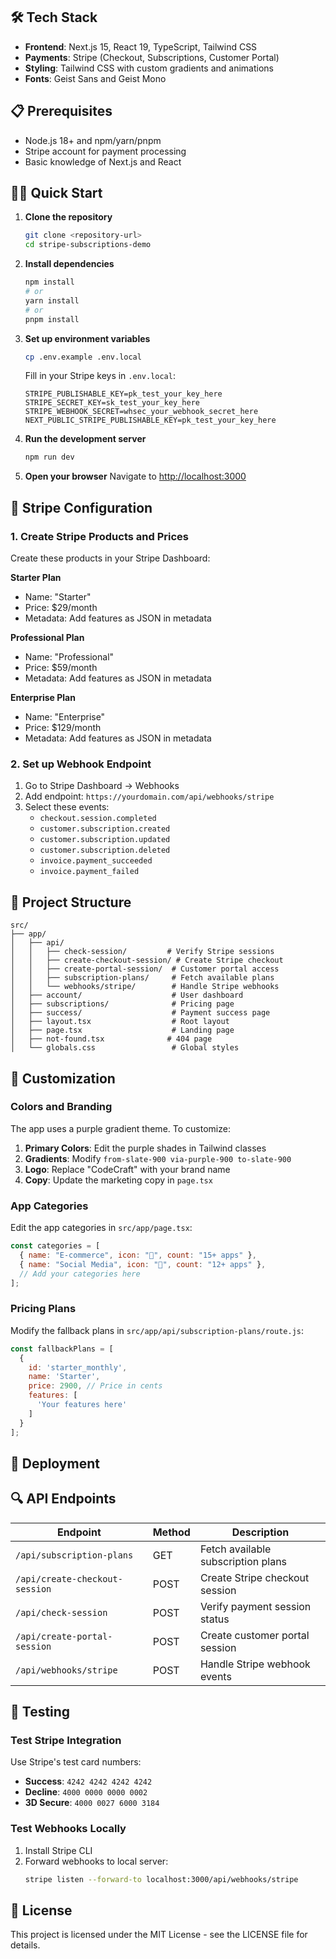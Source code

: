 
## 🛠️ Tech Stack

- **Frontend**: Next.js 15, React 19, TypeScript, Tailwind CSS
- **Payments**: Stripe (Checkout, Subscriptions, Customer Portal)
- **Styling**: Tailwind CSS with custom gradients and animations
- **Fonts**: Geist Sans and Geist Mono

## 📋 Prerequisites

- Node.js 18+ and npm/yarn/pnpm
- Stripe account for payment processing
- Basic knowledge of Next.js and React

## 🏃‍♂️ Quick Start

1. **Clone the repository**
   ```bash
   git clone <repository-url>
   cd stripe-subscriptions-demo
   ```

2. **Install dependencies**
   ```bash
   npm install
   # or
   yarn install
   # or
   pnpm install
   ```

3. **Set up environment variables**
   ```bash
   cp .env.example .env.local
   ```
   
   Fill in your Stripe keys in `.env.local`:
   ```env
   STRIPE_PUBLISHABLE_KEY=pk_test_your_key_here
   STRIPE_SECRET_KEY=sk_test_your_key_here
   STRIPE_WEBHOOK_SECRET=whsec_your_webhook_secret_here
   NEXT_PUBLIC_STRIPE_PUBLISHABLE_KEY=pk_test_your_key_here
   ```

4. **Run the development server**
   ```bash
   npm run dev
   ```

5. **Open your browser**
   Navigate to [http://localhost:3000](http://localhost:3000)

## 🔧 Stripe Configuration

### 1. Create Stripe Products and Prices

Create these products in your Stripe Dashboard:

**Starter Plan**
- Name: "Starter"
- Price: $29/month
- Metadata: Add features as JSON in metadata

**Professional Plan** 
- Name: "Professional"
- Price: $59/month
- Metadata: Add features as JSON in metadata

**Enterprise Plan**
- Name: "Enterprise" 
- Price: $129/month
- Metadata: Add features as JSON in metadata

### 2. Set up Webhook Endpoint

1. Go to Stripe Dashboard → Webhooks
2. Add endpoint: `https://yourdomain.com/api/webhooks/stripe`
3. Select these events:
   - `checkout.session.completed`
   - `customer.subscription.created`
   - `customer.subscription.updated`
   - `customer.subscription.deleted`
   - `invoice.payment_succeeded`
   - `invoice.payment_failed`

## 📁 Project Structure

```
src/
├── app/
│   ├── api/
│   │   ├── check-session/         # Verify Stripe sessions
│   │   ├── create-checkout-session/ # Create Stripe checkout
│   │   ├── create-portal-session/  # Customer portal access
│   │   ├── subscription-plans/     # Fetch available plans
│   │   └── webhooks/stripe/        # Handle Stripe webhooks
│   ├── account/                    # User dashboard
│   ├── subscriptions/              # Pricing page
│   ├── success/                    # Payment success page
│   ├── layout.tsx                  # Root layout
│   ├── page.tsx                    # Landing page
│   ├── not-found.tsx              # 404 page
│   └── globals.css                 # Global styles
```

## 🎨 Customization

### Colors and Branding

The app uses a purple gradient theme. To customize:

1. **Primary Colors**: Edit the purple shades in Tailwind classes
2. **Gradients**: Modify `from-slate-900 via-purple-900 to-slate-900`
3. **Logo**: Replace "CodeCraft" with your brand name
4. **Copy**: Update the marketing copy in `page.tsx`

### App Categories

Edit the app categories in `src/app/page.tsx`:

```javascript
const categories = [
  { name: "E-commerce", icon: "🛒", count: "15+ apps" },
  { name: "Social Media", icon: "📱", count: "12+ apps" },
  // Add your categories here
];
```

### Pricing Plans

Modify the fallback plans in `src/app/api/subscription-plans/route.js`:

```javascript
const fallbackPlans = [
  {
    id: 'starter_monthly',
    name: 'Starter',
    price: 2900, // Price in cents
    features: [
      'Your features here'
    ]
  }
];
```

## 🚀 Deployment

## 🔍 API Endpoints

| Endpoint | Method | Description |
|----------|--------|-------------|
| `/api/subscription-plans` | GET | Fetch available subscription plans |
| `/api/create-checkout-session` | POST | Create Stripe checkout session |
| `/api/check-session` | POST | Verify payment session status |
| `/api/create-portal-session` | POST | Create customer portal session |
| `/api/webhooks/stripe` | POST | Handle Stripe webhook events |

## 🧪 Testing

### Test Stripe Integration

Use Stripe's test card numbers:

- **Success**: `4242 4242 4242 4242`
- **Decline**: `4000 0000 0000 0002`
- **3D Secure**: `4000 0027 6000 3184`

### Test Webhooks Locally

1. Install Stripe CLI
2. Forward webhooks to local server:
   ```bash
   stripe listen --forward-to localhost:3000/api/webhooks/stripe
   ```

## 📝 License

This project is licensed under the MIT License - see the LICENSE file for details.



